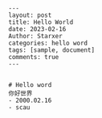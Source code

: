     ---
    layout: post
    title: Hello World
    date: 2023-02-16
    Author: Starxer
    categories: hello word
    tags: [sample, document]
    comments: true
    ---
    
    
    # Hello word
    你好世界
    - 2000.02.16
    - scau
